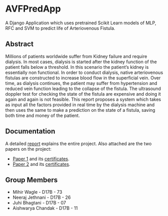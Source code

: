 # AVFPredApp
A Django Application which uses pretrained Scikit Learn models of MLP, RFC and SVM to predict life of Arteriovenous Fistula.

## Abstract
Millions of patients worldwide suffer from Kidney failure and require dialysis. In most cases, dialysis is started after the kidney function of the patient falls below a threshold. In this scenario the patient’s kidney is essentially non functional. In order to conduct dialysis, native arteriovenous fistulas are constructed to increase blood flow in the superficial vein. Over time, as dialysis continues, the patient may suffer from hypertension and reduced vein function leading to the collapse of the fistula. The ultrasound doppler test for checking the state of the fistula are expensive and doing it again and again is not feasible. This report proposes a system which takes as input all the factors provided in real time by the dialysis machine and then uses the same to make a prediction on the state of a fistula, saving both time and money of the patient. 

## Documentation
A detailed [report](projectdocuments/blackbook.pdf) explains the entire project.
Also attached are the two papers on the project:
 - [Paper 1](projectdocuments/paper-1.pdf) and its [certificates](projectdocuments/paper-1-certificates.pdf).
 - [Paper 2](projectdocuments/paper-2.pdf) and its [certificates](projectdocuments/paper-2-certificates.pdf).

## Group Members
 - Mihir Wagle - D17B - 73
 - Neeraj Jethnani - D17B - 26
 - Juhi Bhagtani - D17B - 07
 - Aishwarya Chandak - D17B - 11